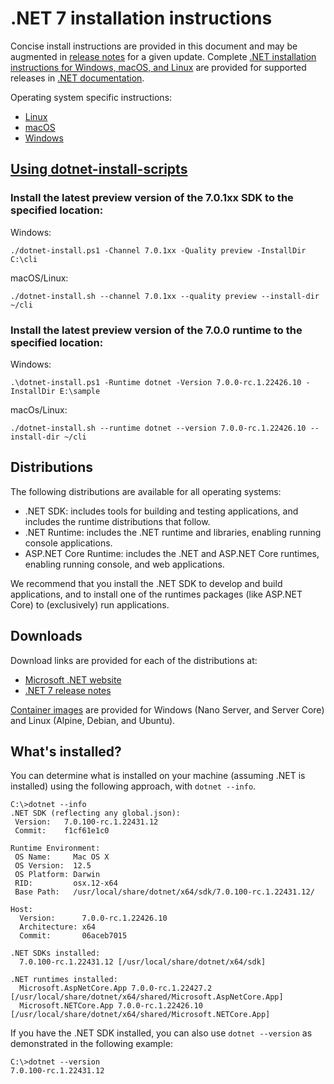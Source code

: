 # .NET 7 installation instructions

Concise install instructions are provided in this document and may be augmented in [release notes](README.md) for a given update. Complete [.NET installation instructions for Windows, macOS, and Linux](https://docs.microsoft.com/dotnet/core/install/) are provided for supported releases in [.NET documentation](https://docs.microsoft.com/dotnet).

Operating system specific instructions:

- [Linux](install-linux.md)
- [macOS](install-macos.md)
- [Windows](install-windows.md)

## [Using dotnet-install-scripts](https://docs.microsoft.com/dotnet/core/tools/dotnet-install-script)

### Install the latest preview version of the 7.0.1xx SDK to the specified location:

Windows:

```
./dotnet-install.ps1 -Channel 7.0.1xx -Quality preview -InstallDir C:\cli
```

macOS/Linux:
```
./dotnet-install.sh --channel 7.0.1xx --quality preview --install-dir ~/cli
```

### Install the latest preview version of the 7.0.0 runtime to the specified location:

Windows:

```
.\dotnet-install.ps1 -Runtime dotnet -Version 7.0.0-rc.1.22426.10 -InstallDir E:\sample
```

macOs/Linux:

```
./dotnet-install.sh --runtime dotnet --version 7.0.0-rc.1.22426.10 --install-dir ~/cli
```

## Distributions

The following distributions are available for all operating systems:

- .NET SDK: includes tools for building and testing applications, and includes the runtime distributions that follow.
- .NET Runtime: includes the .NET runtime and libraries, enabling running console applications.
- ASP.NET Core Runtime: includes the .NET and ASP.NET Core runtimes, enabling running console, and web applications.

We recommend that you install the .NET SDK to develop and build applications, and to install one of the runtimes packages (like ASP.NET Core) to (exclusively) run applications.

## Downloads

Download links are provided for each of the distributions at:

- [Microsoft .NET website](https://dotnet.microsoft.com/download/dotnet/7.0)
- [.NET 7 release notes](README.md)

[Container images](https://hub.docker.com/r/microsoft/dotnet/) are provided for Windows (Nano Server, and Server Core) and Linux (Alpine, Debian, and Ubuntu).

## What's installed?

You can determine what is installed on your machine (assuming .NET is installed) using the following approach, with `dotnet --info`.

```console
C:\>dotnet --info
.NET SDK (reflecting any global.json):
 Version:   7.0.100-rc.1.22431.12
 Commit:    f1cf61e1c0

Runtime Environment:
 OS Name:     Mac OS X
 OS Version:  12.5
 OS Platform: Darwin
 RID:         osx.12-x64
 Base Path:   /usr/local/share/dotnet/x64/sdk/7.0.100-rc.1.22431.12/

Host:
  Version:      7.0.0-rc.1.22426.10
  Architecture: x64
  Commit:       06aceb7015

.NET SDKs installed:
  7.0.100-rc.1.22431.12 [/usr/local/share/dotnet/x64/sdk]

.NET runtimes installed:
  Microsoft.AspNetCore.App 7.0.0-rc.1.22427.2 [/usr/local/share/dotnet/x64/shared/Microsoft.AspNetCore.App]  
  Microsoft.NETCore.App 7.0.0-rc.1.22426.10 [/usr/local/share/dotnet/x64/shared/Microsoft.NETCore.App]
```

If you have the .NET SDK installed, you can also use `dotnet --version` as demonstrated in the following example:

```console
C:\>dotnet --version
7.0.100-rc.1.22431.12
```
